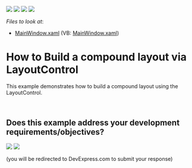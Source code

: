 <!-- default badges list -->
![](https://img.shields.io/endpoint?url=https://codecentral.devexpress.com/api/v1/VersionRange/128654101/21.1.5%2B)
[![](https://img.shields.io/badge/Open_in_DevExpress_Support_Center-FF7200?style=flat-square&logo=DevExpress&logoColor=white)](https://supportcenter.devexpress.com/ticket/details/E2256)
[![](https://img.shields.io/badge/📖_How_to_use_DevExpress_Examples-e9f6fc?style=flat-square)](https://docs.devexpress.com/GeneralInformation/403183)
[![](https://img.shields.io/badge/💬_Leave_Feedback-feecdd?style=flat-square)](#does-this-example-address-your-development-requirementsobjectives)
<!-- default badges end -->
<!-- default file list -->
*Files to look at*:

* [MainWindow.xaml](./CS/LayoutControl_CompoundLayout/MainWindow.xaml) (VB: [MainWindow.xaml](./VB/LayoutControl_CompoundLayout/MainWindow.xaml))
<!-- default file list end -->
# How to Build a compound layout via LayoutControl


<p>This example demonstrates how to build a compound layout using the LayoutControl.</p>

<br/>


<!-- feedback -->
## Does this example address your development requirements/objectives?

[<img src="https://www.devexpress.com/support/examples/i/yes-button.svg"/>](https://www.devexpress.com/support/examples/survey.xml?utm_source=github&utm_campaign=wpf-layoutcontrol-create-complex-layout&~~~was_helpful=yes) [<img src="https://www.devexpress.com/support/examples/i/no-button.svg"/>](https://www.devexpress.com/support/examples/survey.xml?utm_source=github&utm_campaign=wpf-layoutcontrol-create-complex-layout&~~~was_helpful=no)

(you will be redirected to DevExpress.com to submit your response)
<!-- feedback end -->
